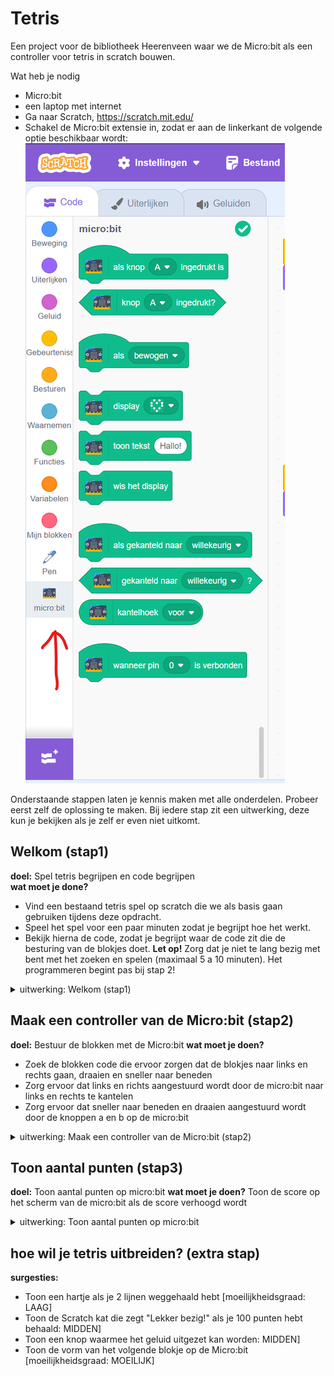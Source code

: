 # Tetris
Een project voor de bibliotheek Heerenveen waar we de Micro:bit als een controller voor tetris in scratch bouwen. 

Wat heb je nodig
- Micro:bit
- een laptop met internet
- Ga naar Scratch, https://scratch.mit.edu/
- Schakel de Micro:bit extensie in, zodat er aan de linkerkant de volgende optie beschikbaar wordt:
![micro:bit extension](images/scratch_microbit_extension.png)

Onderstaande stappen laten je kennis maken met alle onderdelen. Probeer eerst zelf de oplossing te maken. Bij iedere stap zit een uitwerking, deze kun je bekijken als je zelf er even niet uitkomt.

## Welkom (stap1)
**doel:** Spel tetris begrijpen en code begrijpen  
**wat moet je done?**
- Vind een bestaand tetris spel op scratch die we als basis gaan gebruiken tijdens deze opdracht.
- Speel het spel voor een paar minuten zodat je begrijpt hoe het werkt.
- Bekijk hierna de code, zodat je begrijpt waar de code zit die de besturing van de blokjes doet.
**Let op!** Zorg dat je niet te lang bezig met bent met het zoeken en spelen (maximaal 5 a 10 minuten). Het programmeren begint pas bij stap 2!

<details>
<summary>uitwerking: Welkom (stap1)</summary>

Het volgende spel in Scratch is een goede om deze opdracht mee te doen. Je mag een andere gebruiken als je wilt, maar dit kan wat ingewikkelder zijn.
https://scratch.mit.edu/projects/31651654/
test

</details>

## Maak een controller van de Micro:bit (stap2)
**doel:** Bestuur de blokken met de Micro:bit
**wat moet je doen?**
- Zoek de blokken code die ervoor zorgen dat de blokjes naar links en rechts gaan, draaien en sneller naar beneden
- Zorg ervoor dat links en richts aangestuurd wordt door de micro:bit naar links en rechts te kantelen
- Zorg ervoor dat sneller naar beneden en draaien aangestuurd wordt door de knoppen a en b op de micro:bit

<details>
<summary>uitwerking: Maak een controller van de Micro:bit (stap2)</summary>
- Klik op de sprite Tetronimo
- Pas het code blok voor rechts aan, zodat het er zo uit komt te zien:

![test](images/microbit_stap2_rechts.png)

- Pas het code blok voor links aan, zodat het er zo uit komt te zien:

![test](images/microbit_stap2_links.png)
 
- Pas het code blok voor draaien aan, zodat het er zo uit komt te zien:

Let op! Voeg een blok wacht met 0.1 seconden toe.

![test](images/microbit_stap2_draaien.png)

- Pas het code blok voor sneller naar beneden aan, zodat het er zo uit komt te zien:

Let op! Dit block staat ergens rechtsboven, goed zoeken!

![test](images/microbit_stap2_sneller.png)

</details>


## Toon aantal punten (stap3)
**doel:** Toon aantal punten op micro:bit
**wat moet je doen?** Toon de score op het scherm van de micro:bit als de score verhoogd wordt

<details>
<summary>uitwerking: Toon aantal punten op micro:bit</summary>

![test](images/microbit_stap3.png)

</details>



## hoe wil je tetris uitbreiden? (extra stap)
**surgesties:**  
* Toon een hartje als je 2 lijnen weggehaald hebt [moeilijkheidsgraad: LAAG]
* Toon de Scratch kat die zegt "Lekker bezig!" als je 100 punten hebt behaald: MIDDEN]
* Toon een knop waarmee het geluid uitgezet kan worden: MIDDEN]
* Toon de vorm van het volgende blokje op de Micro:bit [moeilijkheidsgraad: MOEILIJK]
